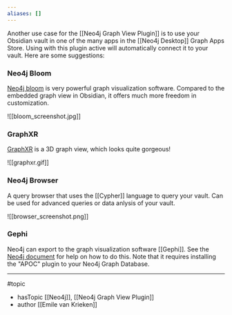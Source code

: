 ```yaml
---
aliases: []
---
```


Another use case for the [[Neo4j Graph View Plugin]] is to use your Obsidian vault in one of the many apps in the [[Neo4j Desktop]]
Graph Apps Store. Using with this plugin active will automatically connect it to your vault. Here are some suggestions:

### Neo4j Bloom
[Neo4j bloom](https://neo4j.com/product/bloom/) is very powerful graph visualization software. Compared to the embedded
graph view in Obsidian, it offers much more freedom in customization.

![[bloom_screenshot.jpg]]

  
### GraphXR
[GraphXR](https://www.kineviz.com/) is a 3D graph view, which looks quite gorgeous!

![[graphxr.gif]]


### Neo4j Browser
A query browser that uses the [[Cypher]] language to query your vault. Can be used for advanced queries or data anlysis of your vault. 

![[browser_screenshot.png]]

### Gephi
Neo4j can export to the graph visualization software [[Gephi]]. See the [Neo4j document](https://neo4j.com/labs/apoc/4.1/export/gephi/) for help on how to do this. Note that it requires installing the "APOC" plugin to your Neo4j Graph Database.



--- 
#topic
- hasTopic [[Neo4j]], [[Neo4j Graph View Plugin]]
- author [[Emile van Krieken]]